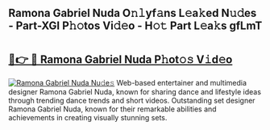 ## Ramona Gabriel Nuda O𝚗𝚕yf𝚊ns L𝚎a𝚔ed N𝚞𝚍es - Part-XGI P𝚑𝚘tos Vi𝚍𝚎o - H𝚘𝚝 Part L𝚎a𝚔s gfLmT

# <h2><a href="http://kfeajz.oniu.top/?m=Ramona+Gabriel+Nuda">🔗👉 🔴 Ramona Gabriel Nuda P𝚑ot𝚘𝚜 V𝚒d𝚎o</a></h2>

[![Ramona Gabriel Nuda Nu𝚍e𝚜](https://i.imgur.com/0qMVB7G.gif)](http://kfeajz.oniu.top/?m=Ramona+Gabriel+Nuda)
Web-based entertainer and multimedia designer Ramona Gabriel Nuda, known for sharing dance and lifestyle ideas through trending dance trends and short videos. Outstanding set designer Ramona Gabriel Nuda, known for their remarkable abilities and achievements in creating visually stunning sets.  
